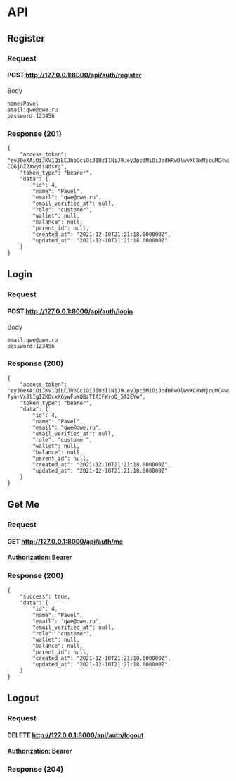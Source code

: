 # API

## Register

### Request
#### POST http://127.0.0.1:8000/api/auth/register
Body
````
name:Pavel
email:qwe@qwe.ru
password:123456
````

### Response (201)
````
{
    "access_token": "eyJ0eXAiOiJKV1QiLCJhbGciOiJIUzI1NiJ9.eyJpc3MiOiJodHRwOlwvXC8xMjcuMC4wLjE6ODAwMFwvYXBpXC9hdXRoXC9yZWdpc3RlciIsImlhdCI6MTYzOTE3MTI3OCwibmJmIjoxNjM5MTcxMjc4LCJqdGkiOiJQNGRCMEhIN3lnRm84VjRqIiwic3ViIjo0LCJwcnYiOiIyM2JkNWM4OTQ5ZjYwMGFkYjM5ZTcwMWM0MDA4NzJkYjdhNTk3NmY3In0.6TKfkmXtnigr7c2ELEdnVZ1ys-CQGjGZ2XwytiNdsYg",
    "token_type": "bearer",
    "data": {
        "id": 4,
        "name": "Pavel",
        "email": "qwe@qwe.ru",
        "email_verified_at": null,
        "role": "customer",
        "wallet": null,
        "balance": null,
        "parent_id": null,
        "created_at": "2021-12-10T21:21:18.000000Z",
        "updated_at": "2021-12-10T21:21:18.000000Z"
    }
}
````

## Login

### Request
#### POST http://127.0.0.1:8000/api/auth/login
Body
````
email:qwe@qwe.ru
password:123456
````

### Response (200)
````
{
    "access_token": "eyJ0eXAiOiJKV1QiLCJhbGciOiJIUzI1NiJ9.eyJpc3MiOiJodHRwOlwvXC8xMjcuMC4wLjE6ODAwMFwvYXBpXC9hdXRoXC9sb2dpbiIsImlhdCI6MTYzOTE3MTQ0NywibmJmIjoxNjM5MTcxNDQ3LCJqdGkiOiI4VFpDWlg5UWFBOHdWQ0VUIiwic3ViIjo0LCJwcnYiOiIyM2JkNWM4OTQ5ZjYwMGFkYjM5ZTcwMWM0MDA4NzJkYjdhNTk3NmY3In0.-fya-Vx8lIgIZKOcxX6ywFuYQBzTIfIFWroO_5f2EYw",
    "token_type": "bearer",
    "data": {
        "id": 4,
        "name": "Pavel",
        "email": "qwe@qwe.ru",
        "email_verified_at": null,
        "role": "customer",
        "wallet": null,
        "balance": null,
        "parent_id": null,
        "created_at": "2021-12-10T21:21:18.000000Z",
        "updated_at": "2021-12-10T21:21:18.000000Z"
    }
}
````

## Get Me
### Request
#### GET http://127.0.0.1:8000/api/auth/me
#### Authorization: Bearer

### Response (200)
````
{
    "success": true,
    "data": {
        "id": 4,
        "name": "Pavel",
        "email": "qwe@qwe.ru",
        "email_verified_at": null,
        "role": "customer",
        "wallet": null,
        "balance": null,
        "parent_id": null,
        "created_at": "2021-12-10T21:21:18.000000Z",
        "updated_at": "2021-12-10T21:21:18.000000Z"
    }
}
````

## Logout
### Request
#### DELETE http://127.0.0.1:8000/api/auth/logout
#### Authorization: Bearer

### Response (204)
````
````

